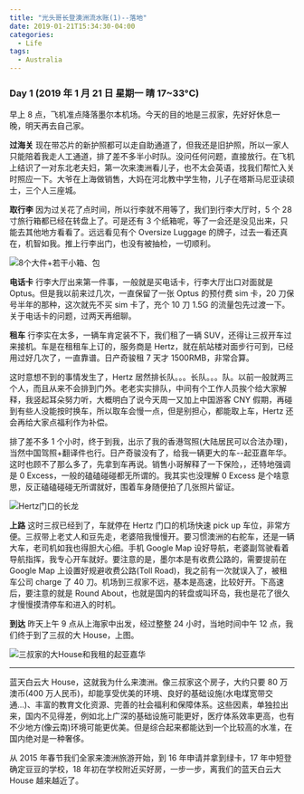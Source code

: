 ```yaml
---
title: "光头哥长登澳洲流水账(1)--落地"
date: 2019-01-21T15:34:30-04:00
categories:
  - Life
tags:
  - Australia
---
```


### Day 1 (2019 年 1 月 21 日 星期一 晴 17~33°C)

早上 8 点，飞机准点降落墨尔本机场。今天的目的地是三叔家，先好好休息一晚，明天再去自己家。

**过海关** 现在带芯片的新护照都可以走自助通道了，但我还是旧护照，所以一家人只能陪着我走人工通道，排了差不多半小时队。没问任何问题，直接放行。在飞机上结识了一对东北老夫妇，第一次来澳洲看儿子，也不太会英语，找我们帮忙入关时照应一下。大爷在上海做销售，大妈在河北教中学生物，儿子在塔斯马尼亚读硕士，三个人三座城。

**取行李** 因为过关花了点时间，所以行李就不用等了，我们到行李大厅时，5 个 28 寸旅行箱都已经在转盘上了。可是还有 3 个纸箱呢，等了一会还是没见出来，只能去其他地方看看了。远远看见有个 Oversize Luggage 的牌子，过去一看还真在，机智如我。推上行李出门，也没有被抽检，一切顺利。

![8个大件+若干小箱、包](https://guangtoutou-photos.oss-cn-shanghai.aliyuncs.com/luggages_MEL.jpg-720w)

**电话卡** 行李大厅出来第一件事，一般就是买电话卡，行李大厅出口对面就是 Optus。但是我以前来过几次，一直保留了一张 Optus 的预付费 sim 卡，20 刀保号半年的那种，这次就先不买 sim 卡了，充个 10 刀 1.5G 的流量包先过渡一下。关于电话卡的问题，过两天再细聊。

**租车** 行李实在太多，一辆车肯定装不下，我们租了一辆 SUV，还得让三叔开车过来接机。车是在租租车上订的，服务商是 Hertz，就在航站楼对面步行可到，已经用过好几次了，一直靠谱。日产奇骏租 7 天才 1500RMB，非常合算。

这时意想不到的事情发生了，Hertz 居然排长队。。。长队。。。队。以前一般就两三个人，而且从来不会排到门外。老老实实排队，中间有个工作人员挨个给大家解释，我竖起耳朵努力听，大概明白了说今天周一又加上中国游客 CNY 假期，再碰到有些人没能按时换车，所以取车会慢一点，但是别担心，都能取上车，Hertz 还会再给大家点福利作为补偿。

排了差不多 1 个小时，终于到我，出示了我的香港驾照(大陆居民可以合法办理)，当然中国驾照+翻译件也行。日产奇骏没有了，给我一辆更大的车--起亚嘉年华。这时也顾不了那么多了，先拿到车再说。销售小哥解释了一下保险，，还特地强调是 0 Excess，一般的磕磕碰碰都无所谓的。我其实也没理解 0 Excess 是个啥意思，反正磕磕碰碰无所谓就好，围着车身随便拍了几张照片留证。

![Hertz门口的长龙](https://guangtoutou-photos.oss-cn-shanghai.aliyuncs.com/hertz_queue.jpg-720w)

**上路** 这时三叔已经到了，车就停在 Hertz 门口的机场快速 pick up 车位，非常方便。三叔带上老丈人和豆先走，老婆陪我慢慢开。要习惯澳洲的右舵车，还是一辆大车，老司机如我也得胆大心细。手机 Google Map 设好导航，老婆副驾驶看着导航指挥，我专心开车就好。要注意的是，墨尔本是有收费公路的，需要提前在 Google Map 上设置好规避收费公路(Toll Road)，我之前有一次就误入了，被租车公司 charge 了 40 刀。机场到三叔家不远，基本是高速，比较好开。下高速后，要注意的就是 Round About，也就是国内的转盘或叫环岛，我也是花了很久才慢慢摸清停车和进入的时机。

**到达** 昨天上午 9 点从上海家中出发，经过整整 24 小时，当地时间中午 12 点，我们终于到了三叔的大 House，上图。

![三叔家的大House和我租的起亚嘉华](https://guangtoutou-photos.oss-cn-shanghai.aliyuncs.com/house_uncle.jpg-720w)

---

蓝天白云大 House，这就我为什么来澳洲。像三叔家这个房子，大约只要 80 万澳币(400 万人民币)，却能享受优美的环境、良好的基础设施(水电煤宽带交通...)、丰富的教育文化资源、完善的社会福利和保障体系。这些因素，单独拉出来，国内不见得差，例如北上广深的基础设施可能更好，医疗体系效率更高，也有不少地方(像云南)环境可能更优美。但是综合起来都能达到一个比较高的水准，在国内绝对是一种奢侈。

从 2015 年春节我们全家来澳洲旅游开始，到 16 年申请并拿到绿卡，17 年中短登确定豆豆的学校，18 年初在学校附近买好房，一步一步，离我们的蓝天白云大 House 越来越近了。
